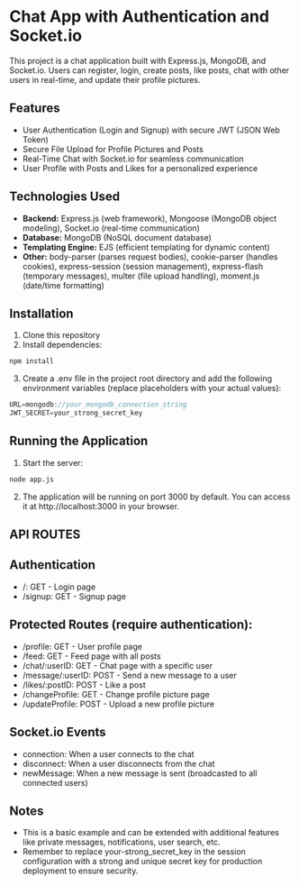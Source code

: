 # Chat App with Authentication and Socket.io

This project is a chat application built with Express.js, MongoDB, and Socket.io. Users can register, login, create posts, like posts, chat with other users in real-time, and update their profile pictures.

## Features

* User Authentication (Login and Signup) with secure JWT (JSON Web Token)
* Secure File Upload for Profile Pictures and Posts
* Real-Time Chat with Socket.io for seamless communication
* User Profile with Posts and Likes for a personalized experience

## Technologies Used

* **Backend:** Express.js (web framework), Mongoose (MongoDB object modeling), Socket.io (real-time communication)
* **Database:** MongoDB (NoSQL document database)
* **Templating Engine:** EJS (efficient templating for dynamic content)
* **Other:** body-parser (parses request bodies), cookie-parser (handles cookies), express-session (session management), express-flash (temporary messages), multer (file upload handling), moment.js (date/time formatting)

## Installation

1. Clone this repository
2. Install dependencies:

```bash
npm install
```

3. Create a .env file in the project root directory and add the following environment variables (replace placeholders with your actual values):

```javascript
URL=mongodb://your_mongodb_connection_string
JWT_SECRET=your_strong_secret_key
```

## Running the Application

1. Start the server:

```bash
node app.js
```

2. The application will be running on port 3000 by default. You can access it at http://localhost:3000 in your browser.

## API ROUTES

## Authentication

* /: GET - Login page
* /signup: GET - Signup page

## Protected Routes (require authentication):

* /profile: GET - User profile page
* /feed: GET - Feed page with all posts
* /chat/:userID: GET - Chat page with a specific user
* /message/:userID: POST - Send a new message to a user
* /likes/:postID: POST - Like a post
* /changeProfile: GET - Change profile picture page
* /updateProfile: POST - Upload a new profile picture

## Socket.io Events

* connection: When a user connects to the chat
* disconnect: When a user disconnects from the chat
* newMessage: When a new message is sent (broadcasted to all connected users)

## Notes

* This is a basic example and can be extended with additional features like private messages, notifications, user search, etc.
* Remember to replace your-strong_secret_key in the session configuration with a strong and unique secret key for production deployment to ensure security.